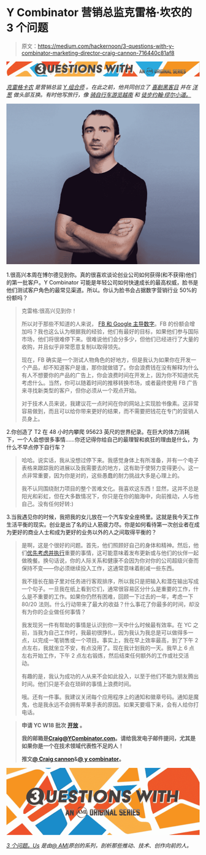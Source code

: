 # Y Combinator 营销总监克雷格·坎农的 3 个问题

> 原文：<https://medium.com/hackernoon/3-questions-with-y-combinator-marketing-director-craig-cannon-716440c81af8>

[![](img/a05a3c6121efc8ccacf6be9e5a9dd74a.png)](http://www.3questionswith.us/)

[*克雷格卡农*](http://craigrcannon.com/) *是营销总监* [*Y 组合师*](http://www.ycombinator.com/) *。在此之前，他共同创立了* [*喜剧黑客日*](https://www.youtube.com/watch?v=WoK4_dQbfuU) *并在* [*洋葱*](http://www.theonion.com/) *做头部互换。有时他写旅行，像* [*骑自行车游览越南*](/@craigcannon/biking-the-ho-chi-minh-highway-5d8c798f310d) *和* [*徒步约翰·缪尔小道。*](/@craigcannon/fastpacking-the-john-muir-trail-b44b2469e62d)

![](img/f9b2c52279add8beea90272fb90d6123.png)

1.很高兴本周在博尔德见到你。真的很喜欢谈论创业公司如何获得(和不获得)他们的第一批客户。Y Combinator 可能是年轻公司如何快速成长的最高权威，脸书是他们测试客户角色的最常见渠道。所以。你认为脸书会占据数字营销行业 50%的份额吗？

> 克雷格:很高兴见到你！
> 
> 所以对于那些不知道的人来说， [FB 和 Google 主导数字](https://www.recode.net/2017/5/2/15516674/global-ad-spending-charts)。FB 的份额会增加吗？我也这么认为根据我的经验，他们有最好的目标，如果他们参与国际市场，他们将很难停下来。很难说他们会分多少，但他们已经进行了大量的收购，并且似乎非常愿意复制以取得领先。
> 
> 现在，FB 确实是一个测试人物角色的好地方，但是我认为如果你在开发一个产品，却不知道客户是谁，那你就做错了。你会浪费钱在没有解释为什么有人不想要你的产品的广告上，你会浪费时间在开发上，因为你不知道优先考虑什么。当然，你可以随着时间的推移转换市场，或者最终使用 FB 广告来寻找新类型的客户，但你必须从一个观点开始。
> 
> 对于技术人员来说，我建议花一点时间在你的网站上实现脸书像素。这非常容易做到，而且可以给你带来更好的结果，而不需要把钱花在专门的营销人员身上。

2.你创造了 T2 在 48 小时内攀爬 95623 英尺的世界纪录。在巨大的体力消耗下，一个人会想很多事情……你还记得你给自己的最理智和疯狂的理由是什么，为什么不早点停下自行车？

> 哈哈。说实话，我从没想过停下来。我感觉身体上有所准备，并有一个电子表格来跟踪我的进展以及我需要去的地方，这有助于使努力变得更小。这一点非常重要，因为你是对的，这些愚蠢的耐力挑战大多是心理上的。
> 
> 我不认同围绕耐力项目的整个苦难文化。我喜欢这东西！显然，这并不总是阳光和彩虹，但在大多数情况下，你只是在你的脑海中，向前推动，人与他自己。没有任何好转:)

3.当我遇见你的时候，我把我的女儿放在一个汽车安全座椅里。这就是我今天工作生活平衡的现实。创业是出了名的让人筋疲力尽。你是如何看待第一次创业者在成为更好的商业人士和成为更好的业务以外的人之间取得平衡的？

> 是啊，这是个很好的问题。首先，他们照顾好自己的身体和精神。然后，他们[优先考虑并执行](https://www.amazon.com/Extreme-Ownership-U-S-Navy-SEALs-ebook/dp/B00VE4Y0Z2)重要的事情，这可能意味着发布更新或与他们的伙伴一起做晚餐。换句话说，你的人际关系和健康不会因为你对你的公司超级兴奋而保持不变——你必须继续投入工作，这通常意味着削减一些东西。
> 
> 我不擅长在脑子里对任务进行客观排序，所以我只是把输入和潜在输出写成一个句子。一旦我在纸上看到它们，通常很容易区分什么是重要的工作，什么是不重要的工作。如果你仍然有困难，回顾一下过去的一年，考虑一下 80/20 法则。什么行动带来了最大的收益？什么事花了你最多的时间，却没有为你的企业做任何事情？
> 
> 我发现另一件有帮助的事情是认识到你一天中什么时候最有效率。在 YC 之前，当我为自己工作时，我最初很挣扎，因为我认为我总是可以做得多一点，以完成一笔销售或一个项目。事实上，我在早上效率最高，到了下午 2 点左右，我就坐立不安，有点没用了。现在我计划我的一天。我早上 6 点左右开始工作，下午 2 点左右锻炼，然后结束任何额外的工作或社交活动。
> 
> 有趣的是，我认为成功的人从来不会如此投入，以至于他们不能为朋友腾出时间。他们只是不会在琐碎的事情上浪费时间。
> 
> 哦。还有一件事。我建议关闭每个应用程序上的通知和徽章号码。通知是魔鬼，也是我永远不会拥有苹果手表的原因。如果天要塌下来，会有人给你打电话。

> **申请 YC W18 批次** [**开放**](http://www.ycombinator.com/apply/?ref=hackernoon.com) **。**
> 
> **我的邮箱是**[**Craig@YCombinator.com**](mailto:Craig@YCombinator.com)**。请给我发电子邮件提问，尤其是如果你是一个在技术领域代表性不足的人！**
> 
> **推文**[**@ Craig cannon**](http://twitter.com/craigcannon)**&**[**@ y combinator**](http://twitter.com/ycombinator)**。**

[![](img/6b1ec580328d0dde4cfaa358e9a2766a.png)](http://www.3questionswith.us/)

[*3 个问题。Us*](http://3questionswith.us) *是由*[*@ AMI*](http://twitter.com/ami)*原创的系列，剖析那些推动、技术、创作向前的人。*